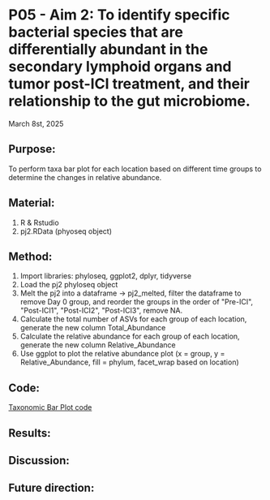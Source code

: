 # P05 - Aim 2: To identify specific bacterial species that are differentially abundant in the secondary lymphoid organs and tumor post-ICI treatment, and their relationship to the gut microbiome.

March 8st, 2025

## Purpose:
To perform taxa bar plot for each location based on different time groups to determine the changes in relative abundance. 

## Material: 
1. R & Rstudio
2. pj2.RData (phyoseq object)

## Method:
1. Import libraries: phyloseq, ggplot2, dplyr, tidyverse
2. Load the pj2 phyloseq object
3. Melt the pj2 into a dataframe -> pj2_melted, filter the dataframe to remove Day 0 group, and reorder the groups in the order of "Pre-ICI", "Post-ICI1", "Post-ICI2", "Post-ICI3", remove NA.
4. Calculate the total number of ASVs for each group of each location, generate the new column Total_Abundance
5. Calculate the relative abundance for each group of each location, generate the new column Relative_Abundance
6. Use ggplot to plot the relative abundance plot (x = group, y = Relative_Abundance, fill = phylum, facet_wrap based on location)

## Code: 
[Taxonomic Bar Plot code](../R_codes/"Taxonomic_Bar_Plot_FINAL.R") 
   
## Results: 
#### 



## Discussion:

## Future direction:
